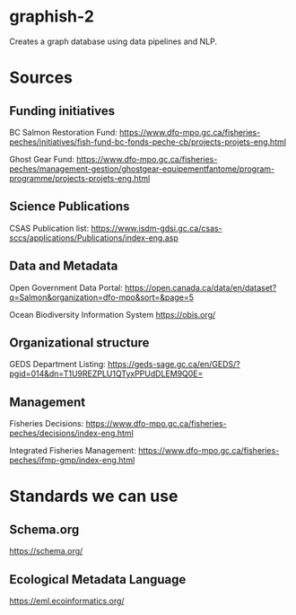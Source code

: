 # graphish-2
Creates a graph database using data pipelines and NLP.

# Sources
## Funding initiatives
BC Salmon Restoration Fund: 
https://www.dfo-mpo.gc.ca/fisheries-peches/initiatives/fish-fund-bc-fonds-peche-cb/projects-projets-eng.html

Ghost Gear Fund:
https://www.dfo-mpo.gc.ca/fisheries-peches/management-gestion/ghostgear-equipementfantome/program-programme/projects-projets-eng.html

## Science Publications
CSAS Publication list: 
https://www.isdm-gdsi.gc.ca/csas-sccs/applications/Publications/index-eng.asp

## Data and Metadata
Open Government Data Portal: 
https://open.canada.ca/data/en/dataset?q=Salmon&organization=dfo-mpo&sort=&page=5

Ocean Biodiversity Information System 
https://obis.org/

## Organizational structure
GEDS Department Listing:
https://geds-sage.gc.ca/en/GEDS/?pgid=014&dn=T1U9REZPLU1QTyxPPUdDLEM9Q0E=

## Management
Fisheries Decisions:
https://www.dfo-mpo.gc.ca/fisheries-peches/decisions/index-eng.html

Integrated Fisheries Management:
https://www.dfo-mpo.gc.ca/fisheries-peches/ifmp-gmp/index-eng.html

# Standards we can use
## Schema.org
https://schema.org/

## Ecological Metadata Language
https://eml.ecoinformatics.org/

